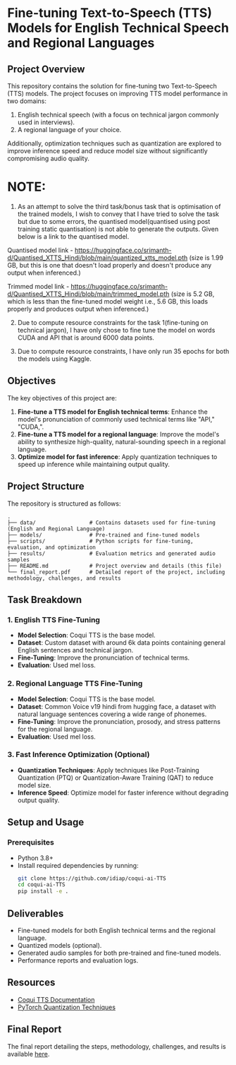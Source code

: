 # Fine-tuning Text-to-Speech (TTS) Models for English Technical Speech and Regional Languages

## Project Overview
This repository contains the solution for fine-tuning two Text-to-Speech (TTS) models. The project focuses on improving TTS model performance in two domains:
1. English technical speech (with a focus on technical jargon commonly used in interviews).
2. A regional language of your choice.

Additionally, optimization techniques such as quantization are explored to improve inference speed and reduce model size without significantly compromising audio quality.

# NOTE: 
1.  As an attempt to solve the third task/bonus task that is optimisation of the trained models, I wish to convey that I have tried to solve the task but due to some errors, the quantised model(quantised using post training static quantisation) is not able to generate the outputs. Given below is a link to the quantised model.

Quantised model link - https://huggingface.co/srimanth-d/Quantised_XTTS_Hindi/blob/main/quantized_xtts_model.pth (size is 1.99 GB, but this is one that doesn't load properly and doesn't produce any output when inferenced.)

Trimmed model link - https://huggingface.co/srimanth-d/Quantised_XTTS_Hindi/blob/main/trimmed_model.pth (size is 5.2 GB, which is less than the fine-tuned model weight i.e., 5.6 GB, this loads properly and produces output when inferenced.)

2.  Due to compute resource constraints for the task 1(fine-tuning on technical jargon), I have only chose to fine tune the model on words CUDA and API that is around 6000 data points.

3.  Due to compute resource constraints, I have only run 35 epochs for both the models using Kaggle.


## Objectives
The key objectives of this project are:
1. **Fine-tune a TTS model for English technical terms**: Enhance the model's pronunciation of commonly used technical terms like "API," "CUDA,".
2. **Fine-tune a TTS model for a regional language**: Improve the model's ability to synthesize high-quality, natural-sounding speech in a regional language.
3. **Optimize model for fast inference**: Apply quantization techniques to speed up inference while maintaining output quality.

## Project Structure
The repository is structured as follows:

```
.
├── data/                 # Contains datasets used for fine-tuning (English and Regional Language)
├── models/               # Pre-trained and fine-tuned models
├── scripts/              # Python scripts for fine-tuning, evaluation, and optimization
├── results/              # Evaluation metrics and generated audio samples
├── README.md             # Project overview and details (this file)
└── final_report.pdf      # Detailed report of the project, including methodology, challenges, and results
```

## Task Breakdown

### 1. English TTS Fine-Tuning
- **Model Selection**: Coqui TTS is the base model.
- **Dataset**: Custom dataset with around 6k data points containing general English sentences and technical jargon.
- **Fine-Tuning**: Improve the pronunciation of technical terms.
- **Evaluation**: Used mel loss.
### 2. Regional Language TTS Fine-Tuning
- **Model Selection**: Coqui TTS is the base model.
- **Dataset**: Common Voice v19 hindi from hugging face, a dataset with natural language sentences covering a wide range of phonemes.
- **Fine-Tuning**: Improve the pronunciation, prosody, and stress patterns for the regional language.
- **Evaluation**: Used mel loss.

### 3. Fast Inference Optimization (Optional)
- **Quantization Techniques**: Apply techniques like Post-Training Quantization (PTQ) or Quantization-Aware Training (QAT) to reduce model size.
- **Inference Speed**: Optimize model for faster inference without degrading output quality.

## Setup and Usage
### Prerequisites
- Python 3.8+
- Install required dependencies by running:
  ```bash
  git clone https://github.com/idiap/coqui-ai-TTS
  cd coqui-ai-TTS
  pip install -e .
  ```

## Deliverables
- Fine-tuned models for both English technical terms and the regional language.
- Quantized models (optional).
- Generated audio samples for both pre-trained and fine-tuned models.
- Performance reports and evaluation logs.

## Resources
- [Coqui TTS Documentation](https://github.com/coqui-ai/TTS)
- [PyTorch Quantization Techniques](https://pytorch.org/docs/stable/quantization.html)

## Final Report
The final report detailing the steps, methodology, challenges, and results is available [here](Final_Report.pdf).
